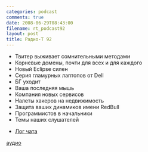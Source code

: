 ```yaml
---
categories: podcast
comments: true
date: 2008-06-29T08:43:00
filename: rt_podcast92
layout: post
title: Радио-Т 92
---
```


- Твитер выживает сомнительными методами
- Корневые домены, почти для всех и для каждого
- Новый Eclipse силен
- Серия гламурных лаптопов от Dell
- БГ уходит
- Ваша последняя мышь
- Компания новых сервисов
- Налеты хакеров на недвижимость
- Защита ваших динамиков имени RedBull
- Программистов в начальники
- Темы наших слушателей

* [Лог чата](/chat/logs/radio-t-92.html)

[аудио](http://cdn.radio-t.com/rt_podcast92.mp3)
<audio src="http://cdn.radio-t.com/rt_podcast92.mp3" preload="none"></audio>

